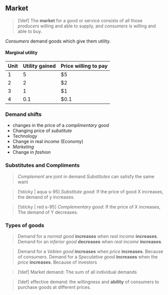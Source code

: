 ## Market
> [!def]
> The **market** for a good or service consists of all those *producers* willing and able to supply, and *consumers* is willing and able to buy.

*Consumers* demand goods which give them utility.
#### Marginal utility

| Unit | Utility gained | Price willing to pay |
| ---- | -------------- | -------------------- |
| 1    | 5              | $5                   |
| 2    | 2              | $2                   |
| 3    | 1              | $1                   |
| 4    | 0.1            | $0.1                 |
### Demand shifts
- changes in the price of a *complimentary* good
- Changing price of *substitute* 
- Technology
- Change in real *income* (Economy)
- *Marketing*
- Change in *fashion*

### Substitutes and Compliments
> *Complement* are joint in demand
> *Substitutes* can satisfy the same want

> [!sticky | aqua s-95]
> *Substitute good*: If the price of good X increases, the demand of y increases.

> [!sticky | red s-95]
> *Complementary good*: If the price of X increases, The demand of Y decreases.

### Types of goods
> Demand for a *normal good* **increases** when *real income* **increases**. 
> Demand for an *inferior good* **decreases** when *real income* **increases**.

> Demand for a *Veblen good* **increases** when *price* **increases**.  Because of consumers.
> Demand for a *Speculative good* **increases** when the *price* **increases**. Because of investors


> [!def] Market demand:
> The sum of all individual demands

> [!def] effective demand:
> the willingness and **ability** of consumers to purchase goods at different prices.

